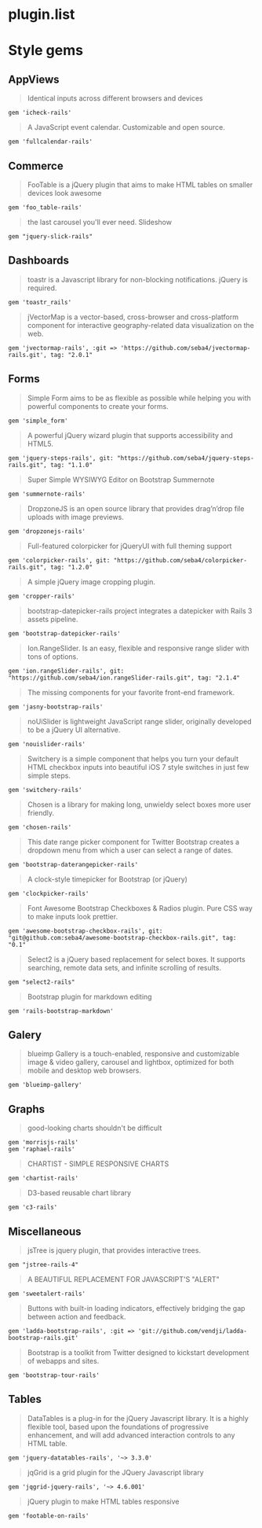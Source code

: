 # plugin.list


# Style gems

## AppViews

> Identical inputs across different browsers and devices
```
gem 'icheck-rails'
```

> A JavaScript event calendar. Customizable and open source.
```
gem 'fullcalendar-rails'
```

## Commerce
 > FooTable is a jQuery plugin that aims to make HTML tables on smaller devices look awesome
```
gem 'foo_table-rails'
```

> the last carousel you'll ever need. Slideshow
```
gem "jquery-slick-rails"

```

## Dashboards
> toastr is a Javascript library for non-blocking notifications. jQuery is required.
```
gem 'toastr_rails'
```

> jVectorMap is a vector-based, cross-browser and cross-platform component for interactive geography-related data visualization on the web.
```
gem 'jvectormap-rails', :git => 'https://github.com/seba4/jvectormap-rails.git', tag: "2.0.1"
```

## Forms
> Simple Form aims to be as flexible as possible while helping you with powerful components to create your forms.
```
gem 'simple_form'
```

> A powerful jQuery wizard plugin that supports accessibility and HTML5.
```
gem 'jquery-steps-rails', git: "https://github.com/seba4/jquery-steps-rails.git", tag: "1.1.0"
```

> Super Simple WYSIWYG Editor on Bootstrap Summernote
```
gem 'summernote-rails'
```

> DropzoneJS is an open source library that provides drag’n’drop file uploads with image previews.
```
gem 'dropzonejs-rails'
```

> Full-featured colorpicker for jQueryUI with full theming support
```
gem 'colorpicker-rails', git: "https://github.com/seba4/colorpicker-rails.git", tag: "1.2.0"
```

> A simple jQuery image cropping plugin.
```
gem 'cropper-rails'
```

> bootstrap-datepicker-rails project integrates a datepicker with Rails 3 assets pipeline.
```
gem 'bootstrap-datepicker-rails'
```

> Ion.RangeSlider. Is an easy, flexible and responsive range slider with tons of options.
```
gem 'ion.rangeSlider-rails', git: "https://github.com/seba4/ion.rangeSlider-rails.git", tag: "2.1.4"
```

> The missing components for your favorite front-end framework.
```
gem 'jasny-bootstrap-rails'
```

> noUiSlider is lightweight JavaScript range slider, originally developed to be a jQuery UI alternative.
```
gem 'nouislider-rails'
```

> Switchery is a simple component that helps you turn your default HTML checkbox inputs into beautiful iOS 7 style switches in just few simple steps.
```
gem 'switchery-rails'
```

> Chosen is a library for making long, unwieldy select boxes more user friendly.
```
gem 'chosen-rails'
```

> This date range picker component for Twitter Bootstrap creates a dropdown menu from which a user can select a range of dates.
```
gem 'bootstrap-daterangepicker-rails'
```

> A clock-style timepicker for Bootstrap (or jQuery)
```
gem 'clockpicker-rails'
```

> Font Awesome Bootstrap Checkboxes & Radios plugin. Pure CSS way to make inputs look prettier.
```
gem 'awesome-bootstrap-checkbox-rails', git: "git@github.com:seba4/awesome-bootstrap-checkbox-rails.git", tag: "0.1"
```

> Select2 is a jQuery based replacement for select boxes. It supports searching, remote data sets, and infinite scrolling of results.
```
gem "select2-rails"
```

> Bootstrap plugin for markdown editing
```
gem 'rails-bootstrap-markdown'
```


## Galery

> blueimp Gallery is a touch-enabled, responsive and customizable image & video gallery, carousel and lightbox, optimized for both mobile and desktop web browsers.
```
gem 'blueimp-gallery'
```

## Graphs
> good-looking charts shouldn't be difficult
```
gem 'morrisjs-rails'
gem 'raphael-rails'
```

> CHARTIST - SIMPLE RESPONSIVE CHARTS
```
gem 'chartist-rails'
```

> D3-based reusable chart library
```
gem 'c3-rails'
```

## Miscellaneous
> jsTree is jquery plugin, that provides interactive trees.
```
gem "jstree-rails-4"
```

> A BEAUTIFUL REPLACEMENT FOR JAVASCRIPT'S "ALERT"
```
gem 'sweetalert-rails'
```

> Buttons with built-in loading indicators, effectively bridging the gap between action and feedback.
```
gem 'ladda-bootstrap-rails', :git => 'git://github.com/vendji/ladda-bootstrap-rails.git'
```

> Bootstrap is a toolkit from Twitter designed to kickstart development of webapps and sites.
```
gem 'bootstrap-tour-rails'
```

## Tables
> DataTables is a plug-in for the jQuery Javascript library. It is a highly flexible tool, based upon the foundations of progressive enhancement, and will add advanced interaction controls to any HTML table.
```
gem 'jquery-datatables-rails', '~> 3.3.0'
```

> jqGrid is a grid plugin for the JQuery Javascript library
```
gem 'jqgrid-jquery-rails', '~> 4.6.001'
```

> jQuery plugin to make HTML tables responsive
```
gem 'footable-on-rails'
```
